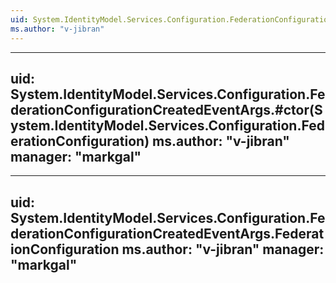```yaml
---
uid: System.IdentityModel.Services.Configuration.FederationConfigurationCreatedEventArgs
ms.author: "v-jibran"
---
```


---
uid: System.IdentityModel.Services.Configuration.FederationConfigurationCreatedEventArgs.#ctor(System.IdentityModel.Services.Configuration.FederationConfiguration)
ms.author: "v-jibran"
manager: "markgal"
---

---
uid: System.IdentityModel.Services.Configuration.FederationConfigurationCreatedEventArgs.FederationConfiguration
ms.author: "v-jibran"
manager: "markgal"
---
